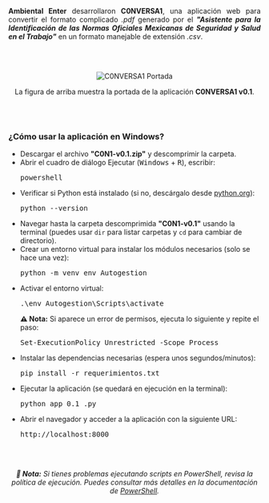 <div align="justify">
  <b>Ambiental Enter</b> desarrollaron <b>C0NVERSA1</b>, una aplicación web para convertir el formato complicado <i>.pdf</i> generado por el <b><i>"Asistente para la Identificación de las Normas Oficiales Mexicanas de Seguridad y Salud en el Trabajo"</i></b> en un formato manejable de extensión <i>.csv</i>.
</div>

<br><br>

<p align="center">
  <img src="https://github.com/user-attachments/assets/14faf60c-e321-4154-b835-9826f03a3c5a" alt="C0NVERSA1 Portada" style="max-width: 100%; height: auto;">
</p>

<p align="center">
  La figura de arriba muestra la portada de la aplicación <b>C0NVERSA1 v0.1</b>.
</p>

<br><br>

<h3><b> ¿Cómo usar la aplicación en Windows?</b></h3>

<ul>
  <li>Descargar el archivo <b>"C0N1-v0.1.zip"</b> y descomprimir la carpeta.</li>

  <li>Abrir el cuadro de diálogo Ejecutar (<kbd>Windows</kbd> + <kbd>R</kbd>), escribir:</li>
  <pre>powershell</pre>

  <li>Verificar si Python está instalado (si no, descárgalo desde 
    <a href="https://www.python.org/" target="_blank">python.org</a>):</li>
  <pre>python --version</pre>

  <li>Navegar hasta la carpeta descomprimida <b>"C0N1-v0.1"</b> usando la terminal (puedes usar 
    <code>dir</code> para listar carpetas y <code>cd</code> para cambiar de directorio).</li>

  <li>Crear un entorno virtual para instalar los módulos necesarios (solo se hace una vez):</li>
  <pre>python -m venv env_Autogestion</pre>

  <li>Activar el entorno virtual:</li>
  <pre>.\env_Autogestion\Scripts\activate</pre>
  <p><b>⚠ Nota:</b> Si aparece un error de permisos, ejecuta lo siguiente y repite el paso:</p>
  <pre>Set-ExecutionPolicy Unrestricted -Scope Process</pre>

  <li>Instalar las dependencias necesarias (espera unos segundos/minutos):</li>
  <pre>pip install -r requerimientos.txt</pre>

  <li>Ejecutar la aplicación (se quedará en ejecución en la terminal):</li>
  <pre>python app_0.1_.py</pre>

  <li>Abrir el navegador y acceder a la aplicación con la siguiente URL:</li>
  <pre>http://localhost:8000</pre>
</ul>

<br><br>

<p align="center">
  <i><b>📌 Nota:</b> Si tienes problemas ejecutando scripts en PowerShell, revisa la política de ejecución. 
  Puedes consultar más detalles en la documentación de <a href="https://docs.microsoft.com/en-us/powershell/module/microsoft.powershell.utility/unblock-file" target="_blank">PowerShell</a>.</i>
</p>
